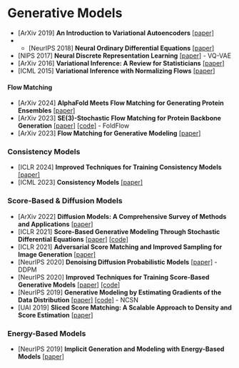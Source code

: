 # Generative Models
- [ArXiv 2019] **An Introduction to Variational Autoencoders** [[paper]](https://arxiv.org/pdf/1906.02691.pdf)
- - [NeurIPS 2018] **Neural Ordinary Differential Equations** [[paper]](https://arxiv.org/pdf/1806.07366.pdf)
- [NIPS 2017] **Neural Discrete Representation Learning** [[paper]](https://arxiv.org/pdf/1711.00937.pdf) - VQ-VAE
- [ArXiv 2016] **Variational Inference: A Review for Statisticians** [[paper]](https://arxiv.org/pdf/1601.00670.pdf)
- [ICML 2015] **Variational Inference with Normalizing Flows** [[paper]](https://arxiv.org/pdf/1505.05770v6.pdf)

#### Flow Matching
- [ArXiv 2024] **AlphaFold Meets Flow Matching for Generating Protein Ensembles** [[paper]](https://arxiv.org/pdf/2402.04845.pdf)
- [ArXiv 2023] **SE(3)-Stochastic Flow Matching for Protein Backbone Generation** [[paper]](https://arxiv.org/pdf/2310.02391.pdf) [[code]](https://github.com/DreamFold/FoldFlow) - FoldFlow
- [ArXiv 2023] **Flow Matching for Generative Modeling** [[paper]](https://arxiv.org/pdf/2210.02747.pdf)


### Consistency Models
- [ICLR 2024] **Improved Techniques for Training Consistency Models** [[paper]](https://arxiv.org/pdf/2310.14189.pdf)
- [ICML 2023] **Consistency Models** [[paper]](https://arxiv.org/pdf/2303.01469.pdf)

### Score-Based & Diffusion Models
- [ArXiv 2022] **Diffusion Models: A Comprehensive Survey of Methods and Applications** [[paper]](https://arxiv.org/pdf/2209.00796.pdf)
- [ICLR 2021] **Score-Based Generative Modeling Through Stochastic Differential Equations** [[paper]](https://arxiv.org/pdf/2011.13456.pdf) [[code]](https://github.com/yang-song/score_sde)
- [ICLR 2021] **Adversarial Score Matching and Improved Sampling for Image Generation** [[paper]](https://arxiv.org/pdf/2009.05475.pdf)
- [NeurIPS 2020] **Denoising Diffusion Probabilistic Models** [[paper]](https://arxiv.org/pdf/2006.11239.pdf) - DDPM
- [NeurIPS 2020] **Improved Techniques for Training Score-Based Generative Models** [[paper]](https://arxiv.org/pdf/2006.09011.pdf) [[code]](https://github.com/ermongroup/ncsnv2)
- [NeurIPS 2019] **Generative Modeling by Estimating Gradients of the Data Distribution** [[paper]](https://arxiv.org/pdf/1907.05600.pdf) [[code]](https://github.com/ermongroup/ncsn) - NCSN
- [UAI 2019] **Sliced Score Matching: A Scalable Approach to Density and Score Estimation** [[paper]](https://arxiv.org/pdf/1905.07088.pdf)

### Energy-Based Models
- [NeurIPS 2019] **Implicit Generation and Modeling with Energy-Based Models** [[paper]](https://arxiv.org/pdf/1903.08689.pdf)
